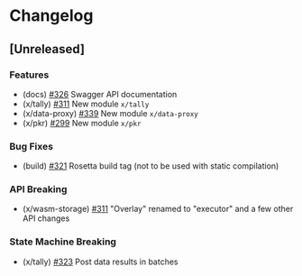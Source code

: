 <!--
Guiding Principles:

Changelogs are for humans, not machines.
There should be an entry for every single version.
The same types of changes should be grouped.
Versions and sections should be linkable.
The latest version comes first.
The release date of each version is displayed.
Mention whether you follow Semantic Versioning.

Usage:

Change log entries are to be added to the Unreleased section under the
appropriate stanza (see below). Each entry is required to include a tag and
the Github issue reference in the following format:

* (<tag>) \#<issue-number> message

The tag should consist of where the change is being made ex. (x/staking), (store)
The issue numbers will later be link-ified during the release process so you do
not have to worry about including a link manually, but you can if you wish.

Types of changes (Stanzas):

"Features" for new features.
"Improvements" for changes in existing functionality.
"Deprecated" for soon-to-be removed features.
"Bug Fixes" for any bug fixes.
"API Breaking" for breaking Protobuf, gRPC and REST routes or CLI commands.
"State Machine Breaking" for any changes that result in a different AppState given same genesisState and txList.

Ref: https://keepachangelog.com/en/1.0.0/
-->

# Changelog

## [Unreleased]

### Features
* (docs) [#326](https://github.com/sedaprotocol/seda-chain/pull/326) Swagger API documentation
* (x/tally) [#311](https://github.com/sedaprotocol/seda-chain/pull/311) New module `x/tally`
* (x/data-proxy) [#339](https://github.com/sedaprotocol/seda-chain/pull/339) New module `x/data-proxy`
* (x/pkr) [#299](https://github.com/sedaprotocol/seda-chain/pull/299) New module `x/pkr`

### Bug Fixes
* (build) [#321](https://github.com/sedaprotocol/seda-chain/pull/321) Rosetta build tag (not to be used with static compilation) 

### API Breaking
* (x/wasm-storage) [#311](https://github.com/sedaprotocol/seda-chain/pull/311) "Overlay" renamed to "executor" and a few other API changes

### State Machine Breaking
* (x/tally) [#323](https://github.com/sedaprotocol/seda-chain/pull/323) Post data results in batches

